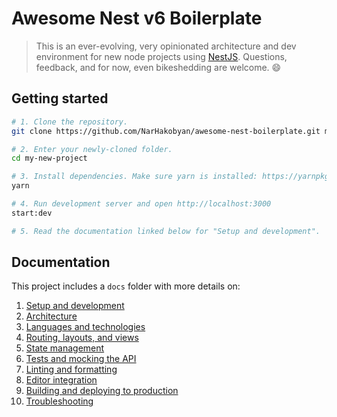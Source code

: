 # Awesome Nest v6 Boilerplate

> This is an ever-evolving, very opinionated architecture and dev environment for new node projects using [NestJS](https://nestjs.com). Questions, feedback, and for now, even bikeshedding are welcome. 😄

## Getting started

```bash
# 1. Clone the repository.
git clone https://github.com/NarHakobyan/awesome-nest-boilerplate.git my-new-project

# 2. Enter your newly-cloned folder.
cd my-new-project

# 3. Install dependencies. Make sure yarn is installed: https://yarnpkg.com/lang/en/docs/install
yarn

# 4. Run development server and open http://localhost:3000
start:dev

# 5. Read the documentation linked below for "Setup and development".
```

## Documentation

This project includes a `docs` folder with more details on:

1.  [Setup and development](/docs/development.html)
1.  [Architecture](https://narhakobyan.github.io/awesome-nest-boilerplate/docs/architecture.html)
1.  [Languages and technologies](https://narhakobyan.github.io/awesome-nest-boilerplate/docs/tech.html)
1.  [Routing, layouts, and views](https://narhakobyan.github.io/awesome-nest-boilerplate/docs/routing.html)
1.  [State management](https://narhakobyan.github.io/awesome-nest-boilerplate/docs/state.html)
1.  [Tests and mocking the API](https://narhakobyan.github.io/awesome-nest-boilerplate/docs/tests.html)
1.  [Linting and formatting](https://narhakobyan.github.io/awesome-nest-boilerplate/docs/linting.html)
1.  [Editor integration](https://narhakobyan.github.io/awesome-nest-boilerplate/docs/editors.html)
1.  [Building and deploying to production](https://narhakobyan.github.io/awesome-nest-boilerplate/docs/production.html)
1.  [Troubleshooting](https://narhakobyan.github.io/awesome-nest-boilerplate/docs/troubleshooting.html)
